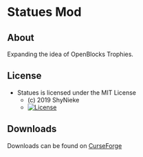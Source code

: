 # Statues Mod #

## About ##
Expanding the idea of OpenBlocks Trophies.

## License ##
* Statues is licensed under the MIT License
  - (c) 2019 ShyNieke
  - [![License](https://img.shields.io/badge/License-MIT-red.svg?style=flat)](http://opensource.org/licenses/MIT)

## Downloads ##
Downloads can be found on [CurseForge](https://minecraft.curseforge.com/projects/statues)
